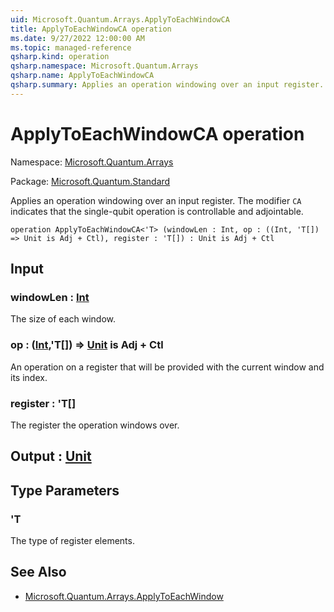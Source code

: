 ```yaml
---
uid: Microsoft.Quantum.Arrays.ApplyToEachWindowCA
title: ApplyToEachWindowCA operation
ms.date: 9/27/2022 12:00:00 AM
ms.topic: managed-reference
qsharp.kind: operation
qsharp.namespace: Microsoft.Quantum.Arrays
qsharp.name: ApplyToEachWindowCA
qsharp.summary: Applies an operation windowing over an input register. The modifier `CA` indicates that the single-qubit operation is controllable and adjointable.
---
```


# ApplyToEachWindowCA operation

Namespace: [Microsoft.Quantum.Arrays](xref:Microsoft.Quantum.Arrays)

Package: [Microsoft.Quantum.Standard](https://nuget.org/packages/Microsoft.Quantum.Standard)


Applies an operation windowing over an input register. The modifier `CA` indicates that the single-qubit operation is controllable and adjointable.

```qsharp
operation ApplyToEachWindowCA<'T> (windowLen : Int, op : ((Int, 'T[]) => Unit is Adj + Ctl), register : 'T[]) : Unit is Adj + Ctl
```


## Input

### windowLen : [Int](xref:microsoft.quantum.qsharp.valueliterals#int-literals)

The size of each window.


### op : ([Int](xref:microsoft.quantum.qsharp.valueliterals#int-literals),'T[]) => [Unit](xref:microsoft.quantum.qsharp.valueliterals#unit-literal)  is Adj + Ctl

An operation on a register that will be provided with the current window and its index.


### register : 'T[]

The register the operation windows over.



## Output : [Unit](xref:microsoft.quantum.qsharp.valueliterals#unit-literal)



## Type Parameters

### 'T

The type of register elements.

## See Also

- [Microsoft.Quantum.Arrays.ApplyToEachWindow](xref:Microsoft.Quantum.Arrays.ApplyToEachWindow)